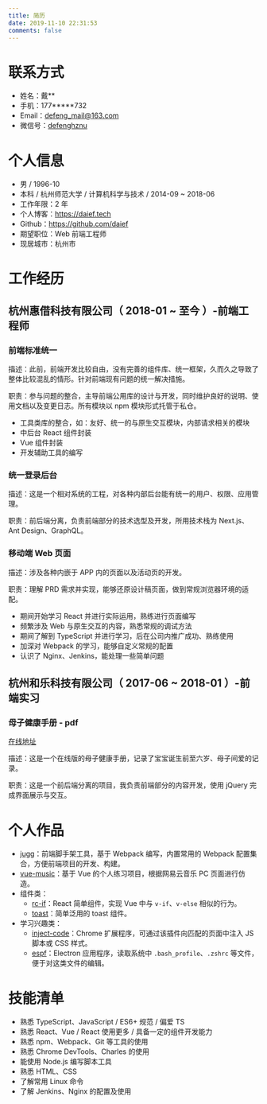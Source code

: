 ```yaml
---
title: 简历
date: 2019-11-10 22:31:53
comments: false
---
```


<!--
- https://github.com/geekcompany/ResumeSample/blob/master/web.md
-->

# 联系方式

- 姓名：戴\*\*
- 手机：177\*\*\*\*\*732
- Email：<defeng_mail@163.com>
- 微信号：[defenghznu](https://daief.tech/images/wechat.jpg)

# 个人信息

- 男 / 1996-10
- 本科 / 杭州师范大学 / 计算机科学与技术 / 2014-09 ~ 2018-06
- 工作年限：2 年
- 个人博客：<https://daief.tech>
- Github：<https://github.com/daief>
- 期望职位：Web 前端工程师
- 现居城市：杭州市

# 工作经历

## 杭州惠借科技有限公司（ 2018-01 ~ 至今 ）-前端工程师

### 前端标准统一

描述：此前，前端开发比较自由，没有完善的组件库、统一框架，久而久之导致了整体比较混乱的情形。针对前端现有问题的统一解决措施。

职责：参与问题的整合，主导前端公用库的设计与开发，同时维护良好的说明、使用文档以及变更日志。所有模块以 npm 模块形式托管于私仓。

<!--
- 统一中后台技术选型为 Next.js 预渲染的模式
- 推进 Vue、统一前台页面技术选型为 Nuxt.js 预渲染的模式
-->

- 工具类库的整合，如：友好、统一的与原生交互模块，内部请求相关的模块
- 中后台 React 组件封装
- Vue 组件封装
- 开发辅助工具的编写

### 统一登录后台

描述：这是一个相对系统的工程，对各种内部后台能有统一的用户、权限、应用管理。

职责：前后端分离，负责前端部分的技术选型及开发，所用技术栈为 Next.js、Ant Design、GraphQL。

<!--
初期企图实行 SSR 同构方案，硬着头皮开始 Node.js 服务端方向的编写，调研试用了 Next.js + Fastify + GraphQL，在 Java 后端 JWT 的基础上，由 Node.js 中间层通过 cookie 实现了单点登录的功能。

中期，经过考虑：

- 添加了 Node.js 中间层、GraphQL 增加了整体前端开发人员的难度
- 实现 GraphQL 服务需要在 Node.js 中间层由前端人员与 Java 服务提供的 RESTful API 一一对接，极大增大了工作量以及维护成本

这样的产出比在当前场景会比较低，最终确定了简化版的方案，能够用上新技术、开发更友好同时能提升体验：

- 依旧使用 Next.js，但不以 SSR 形式部署，只做页面的静态预渲染，带来首屏加载的优化。同时，要求开发者有同构的意识、了解 SSR 的基本原理
- 仅在前端范畴使用 GraphQL，使用 GraphQL 的语法、概念、工具在前端（客户端）做到 GraphQL 带来的字段查询、接口聚合等功能
-->

### 移动端 Web 页面

描述：涉及各种内嵌于 APP 内的页面以及活动页的开发。

职责：理解 PRD 需求并实现，能够还原设计稿页面，做到常规浏览器环境的适配。

- 期间开始学习 React 并进行实际运用，熟练进行页面编写
- 频繁涉及 Web 与原生交互的内容，熟悉常规的调试方法
- 期间了解到 TypeScript 并进行学习，后在公司内推广成功、熟练使用
- 加深对 Webpack 的学习，能够自定义常规的配置
- 认识了 Nginx、Jenkins，能处理一些简单问题

## 杭州和乐科技有限公司（ 2017-06 ~ 2018-01 ）-前端实习

### 母子健康手册 - pdf

[在线地址](http://muzi.heletech.cn:3003/mz/mz-health-hz/read-pdf/html/ReadHandbook/read-handbook.html)

描述：这是一个在线版的母子健康手册，记录了宝宝诞生前至六岁、母子间爱的记录。

职责：这是一个前后端分离的项目，我负责前端部分的内容开发，使用 jQuery 完成界面展示与交互。

<!--
期间所遇到的关键问题 & 解决：

- 初始化数据时多个接口请求的处理。使用 `$.when`、`$.Deferred` 处理接口请求串行、并行的关系，初步接触 Promise 的概念。
- 整本手册有 130+ 页，图片加载的问题。预请求的思想，以如下顺序发起图片的请求 `当前页` > `后两页` > `前两页`，增强用户的翻页体验；同时释放内存中范围之外的图片缓存，避免内存爆炸。
- 二次访问，图片加载的问题。图片第一次下载后，转换为 base64，通过 `IndexedDB` 来持久化存储。二次访问时，先尝试从 `IndexedDB` 获取再发起网络请求，加强用户二次访问体验的同时能节约不少流量。
-->

<!--
### 小乐机器人

描述：比较简单的一个表单提交、结果展示页面。

职责：在学习了 Vue 之后，初次主张进行技术栈的更新，第一次在 Vue 的基础上完成页面的编写。

- 由此接触到现代编程的方式，了解到 Node.js、npm、Webpack、MVVM 等概念。
-->

# 个人作品

- [jugg](https://github.com/daief/jugg)：前端脚手架工具，基于 Webpack 编写，内置常用的 Webpack 配置集合，方便前端项目的开发、构建。
- [vue-music](https://github.com/daief/vue-music)：基于 Vue 的个人练习项目，根据网易云音乐 PC 页面进行仿造。
- 组件类：
  - [rc-if](https://github.com/daief/rc-if)：React 简单组件，实现 Vue 中与 `v-if`、`v-else` 相似的行为。
  - [toast](https://github.com/daief/axew-toast)：简单泛用的 toast 组件。
- 学习兴趣类：
  - [inject-code](https://github.com/daief/inject-code)：Chrome 扩展程序，可通过该插件向匹配的页面中注入 JS 脚本或 CSS 样式。
  - [espf](https://github.com/daief/espf)：Electron 应用程序，读取系统中 `.bash_profile`、`.zshrc` 等文件，便于对这类文件的编辑。

# 技能清单

- 熟悉 TypeScript、JavaScript / ES6+ 规范 / 偏爱 TS
- 熟悉 React、Vue / React 使用更多 / 具备一定的组件开发能力
- 熟悉 npm、Webpack、Git 等工具的使用
- 熟悉 Chrome DevTools、Charles 的使用
- 能使用 Node.js 编写脚本工具
- 熟悉 HTML、CSS
- 了解常用 Linux 命令
- 了解 Jenkins、Nginx 的配置及使用
